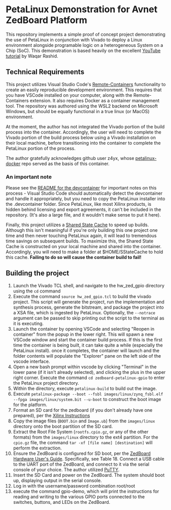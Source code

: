 # PetaLinux Demonstration for Avnet ZedBoard Platform
This repository implements a simple proof of concept project demonstrating the use of PetaLinux in conjunction with Vivado to deploy a Linux environment alongside programable logic on a heterogeneous System on a Chip (SoC). This demonstration is based heavily on the excellent [YouTube tutorial](https://www.youtube.com/watch?v=PwYV2lQhpno) by Waqar Rashid.

## Technical Requirements
This project utilizes Visual Studio Code's [Remote-Containers](https://code.visualstudio.com/docs/remote/containers) functionality to create an easily reproducible development environment. This requires that you have VSCode installed on your computer, along with the Remote-Containers extension. It also requires Docker as a container management tool. The repository was authored using the WSL2 backend on Microsoft Windows, but should be equally functional in a true linux (or MacOS) environment. 

At the moment, the author has not integrated the Vivado portion of the build process into the container. Accordingly, the user will need to complete the Vivado portion of the build process below using a Vivado installation on their local machine, before transitioning into the container to complete the PetaLinux portion of the process.

The author gratefully acknowledges github user z4yx, whose [petalinux-docker](https://github.com/z4yx/petalinux-docker) repo served as the basis of this container.

### An important note 
Please see the [README for the devcontainer](./.devcontainer/README.md) for important notes on this process - Visual Studio Code should automatically detect the devcontainer and handle it appropriately, but you need to copy the PetaLinux installer into the .devcontainer folder. Since PetaLinux, like most Xilinx products, is hidden behind licensing and export agreements, it can't be included in the repository. (It's also a large file, and it wouldn't make sense to put it here).

Finally, this project utilizes a [Shared State Cache](https://wiki.yoctoproject.org/wiki/Enable_sstate_cache) to speed up builds. Although this isn't meaningful if you're only building this one project one time and then never touching PetaLinux again, it will lead to tremendous time savings on subsequent builds. To maximize this, the Shared State Cache is constructed on your local machine and shared into the container. Accordingly, you will need to make a folder at $HOME/SStateCache to hold this cache. __Failing to do so will cause the container build to fail!__

## Building the project
1. Launch the Vivado TCL shell, and navigate to the hw_zed_gpio directory using the `cd` command
1. Execute the command `source hw_zed_gpio.tcl` to build the vivado project. This script will generate the project, run the implementation and synthesis process, generate the bitstream, and package the project into a XSA file, which is ingested by PetaLinux. Optionally, the `--notrace` argument can be passed to skip printing out the script to the terminal as it is executing.
1. Launch the container by opening VSCode and selecting "Reopen in container" from the popup in the lower right. This will spawn a new VSCode window and start the container build process. If this is the first time the container is being built, it can take quite a while (especially the PetaLinux install). once it completes, the container will launch and the folder contents will populate the "Explorer" pane on the left side of the vscode interface.
1. Open a new bash prompt within vscode by clicking "Terminal" in the lower pane (if it isn't already selected), and clicking the plus in the upper right corner. Execute the command `cd zedboard-petalinux-gpio` to enter the PetaLinux project directory.
1. Within the directory, execute `petalinux-build` to build out the image.
1. Execute `petalinux-package --boot --fsbl images/linux/zynq_fsbl.elf --fpga images/linux/system.bit --u-boot` to construct the boot image for the platform.
1. Format an SD card for the zedboard (if you don't already have one prepared), per the [Xilinx Instructions](https://xilinx-wiki.atlassian.net/wiki/spaces/A/pages/18842385/How+to+format+SD+card+for+SD+boot)
1. Copy the image files (`BOOT.bin` and `Image.ub`) from the `images/linux` directory onto the boot partition of the SD card.
1. Extract the Root File System (`rootfs.cpio.gz`, or any of the other formats) from the `images/linux` directory to the ext4 partition. For the `cpio.gz` file, the command `tar -xf [file name] [destination]` will perform the extraction.
1. Ensure the ZedBoard is configured for SD boot, per the [ZedBoard Hardware User's Guide](https://digilent.com/reference/_media/zedboard:zedboard_ug.pdf). Specifically, see Table 18. Connect a USB cable to the UART port of the ZedBoard, and connect to it via the serial console of your choice. The author utilized [PuTTY](https://www.google.com/url?sa=t&rct=j&q=&esrc=s&source=web&cd=&cad=rja&uact=8&ved=2ahUKEwjbgPbPp4_0AhXvz4UKHaSuBOMQFnoECAMQAQ&url=https%3A%2F%2Fwww.putty.org%2F&usg=AOvVaw0iOGrunharr0YuZtN9wsn1).
1. Insert the SD Card and power on the ZedBoard. The system should boot up, displaying output in the serial console.
1. Log in with the username/password combination root/root
1. execute the command gpio-demo, which will print the instructions for reading and writing to the various GPIO ports connected to the switches, buttons, and LEDs on the ZedBoard.
